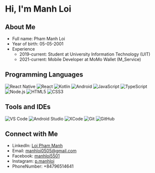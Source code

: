 # Hi, I'm Manh Loi

## About Me
- Full name: Pham Manh Loi
- Year of birth: 05-05-2001
- Experience
    - 2019-current: Student at University Information Technology (UIT)
    - 2021-current: Mobile Developer at MoMo Wallet (M_Service)

## Programming Languages
![React Native](http://img.shields.io/badge/-React_Native-20232A?style=for-the-badge&logo=react&logoColor=61DAFB)
![React](http://img.shields.io/badge/-React-20232A?style=for-the-badge&logo=react&logoColor=61DAFB)
![Kotlin](https://img.shields.io/badge/kotlin-%237F52FF.svg?style=for-the-badge&logo=kotlin&logoColor=white)
![Android](http://img.shields.io/badge/-Android-08c271?style=for-the-badge&logo=android&logoColor=ffffff)
![JavaScript](https://img.shields.io/badge/-JavaScript-%23F7DF1C?style=for-the-badge&logo=javascript&logoColor=000000&labelColor=%23F7DF1C&color=%23FFCE5A)
![TypeScript](http://img.shields.io/badge/-TypeScript-0078D6?style=for-the-badge&logo=typescript&logoColor=ffffff)
![Node.js](https://img.shields.io/badge/node.js-6DA55F?style=for-the-badge&logo=node.js&logoColor=white)
![HTML5](https://img.shields.io/badge/-HTML5-%23E44D27?style=for-the-badge&logo=html5&logoColor=ffffff)
![CSS3](https://img.shields.io/badge/-CSS3-%231572B6?style=for-the-badge&logo=css3)

## Tools and IDEs
![VS Code](http://img.shields.io/badge/-VS%20Code-007ACC?style=for-the-badge&logo=visual-studio-code&logoColor=ffffff)
![Android Studio](https://img.shields.io/badge/Android%20Studio-3DDC84.svg?style=for-the-badge&logo=android-studio&logoColor=white)
![XCode](https://img.shields.io/badge/xCode-007ACC.svg?style=for-the-badge&logo=xCode&logoColor=white)
![Git](https://img.shields.io/badge/-Git-%23F05032?style=for-the-badge&logo=git&logoColor=%23ffffff)
![GitHub](https://img.shields.io/badge/-GitHub-181717?style=for-the-badge&logo=github)

## Connect with Me
- LinkedIn: [Loi Pham Manh](https://www.linkedin.com/in/loi-pham-manh-9716a2207/)
- Email: [manhloi0505@gmail.com](mailto:manhloi0505@gmail.com)
- Facebook: [manhloi5501](https://www.facebook.com/manhloi551/)
- Instagram: [p.manhloi](https://www.instagram.com/p.manhloi/)
- PhoneNumber: +84796514641
